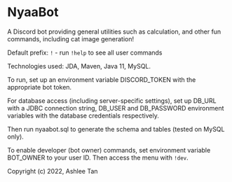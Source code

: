 # NyaaBot
A Discord bot providing general utilities such as calculation, and other fun
commands, including cat image generation!

Default prefix: ```!``` - run ```!help``` to see all user commands

Technologies used: JDA, Maven, Java 11, MySQL. 

To run, set up an environment variable DISCORD_TOKEN with the appropriate
bot token. 

For database access (including server-specific settings), 
set up DB_URL with a JDBC connection string, DB_USER and
DB_PASSWORD environment variables with the database credentials respectively. 

Then run nyaabot.sql to generate the schema and tables (tested on MySQL only). 

To enable developer (bot owner) commands, set environment variable BOT_OWNER
to your user ID. Then access the menu with ```!dev```.

Copyright (c) 2022, Ashlee Tan
